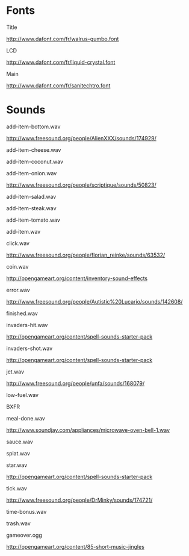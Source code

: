 # Fonts

Title

<http://www.dafont.com/fr/walrus-gumbo.font>

LCD

<http://www.dafont.com/fr/liquid-crystal.font>

Main

<http://www.dafont.com/fr/sanitechtro.font>

# Sounds

add-item-bottom.wav

<http://www.freesound.org/people/AlienXXX/sounds/174929/>

add-item-cheese.wav

add-item-coconut.wav

add-item-onion.wav

<http://www.freesound.org/people/scriptique/sounds/50823/>

add-item-salad.wav

add-item-steak.wav

add-item-tomato.wav

add-item.wav

click.wav

<http://www.freesound.org/people/florian_reinke/sounds/63532/>

coin.wav

<http://opengameart.org/content/inventory-sound-effects>

error.wav

<http://www.freesound.org/people/Autistic%20Lucario/sounds/142608/>

finished.wav

invaders-hit.wav

<http://opengameart.org/content/spell-sounds-starter-pack>

invaders-shot.wav

<http://opengameart.org/content/spell-sounds-starter-pack>

jet.wav

<http://www.freesound.org/people/unfa/sounds/168079/>

low-fuel.wav

BXFR

meal-done.wav

<http://www.soundjay.com/appliances/microwave-oven-bell-1.wav>

sauce.wav

splat.wav

star.wav

<http://opengameart.org/content/spell-sounds-starter-pack>

tick.wav

<http://www.freesound.org/people/DrMinky/sounds/174721/>

time-bonus.wav

trash.wav

gameover.ogg

<http://opengameart.org/content/85-short-music-jingles>
